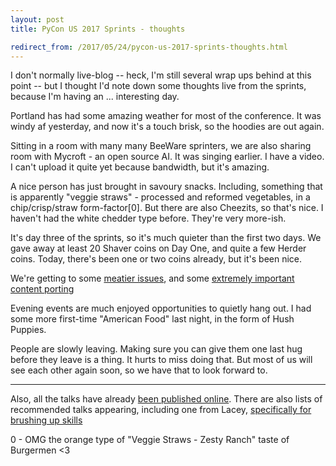 ```yaml
---
layout: post
title: PyCon US 2017 Sprints - thoughts

redirect_from: /2017/05/24/pycon-us-2017-sprints-thoughts.html
---
```




I don't normally live-blog -- heck, I'm still several wrap ups behind at this point -- but I thought I'd note down some thoughts live from the sprints, because I'm having an ... interesting day. 

Portland has had some amazing weather for most of the conference. It was windy af yesterday, and now it's a touch brisk, so the hoodies are out again. 

Sitting in a room with many many BeeWare sprinters, we are also sharing room with Mycroft - an open source AI. It was singing earlier. I have a video. I can't upload it quite yet because bandwidth, but it's amazing. 

A nice person has just brought in savoury snacks. Including, something that is apparently "veggie straws" - processed and reformed vegetables, in a chip/crisp/straw form-factor[0]. But there are also Cheezits, so that's nice. I haven't had the white chedder type before. They're very more-ish.

It's day three of the sprints, so it's much quieter than the first two days. We gave away at least 20 Shaver coins on Day One, and quite a few Herder coins. Today, there's been one or two coins already, but it's been nice. 

We're getting to some [meatier issues](https://github.com/pybee/batavia/pull/536), and some [extremely important content porting](https://github.com/pybee/batavia/pull/535)

Evening events are much enjoyed opportunities to quietly hang out. I had some more first-time "American Food" last night, in the form of Hush Puppies. 

People are slowly leaving. Making sure you can give them one last hug before they leave is a thing. It hurts to miss doing that. But most of us will see each other again soon, so we have that to look forward to. 


---


Also, all the talks have already [been published online](https://www.youtube.com/c/pycon2017). There are also lists of recommended talks appearing, including one from Lacey, [specifically for brushing up skills](https://www.laceyhenschel.com/blog/2017/5/24/pycon-2017-talks-to-brush-up-on-skills)

0 - OMG the orange type of "Veggie Straws - Zesty Ranch" taste of Burgermen <3
